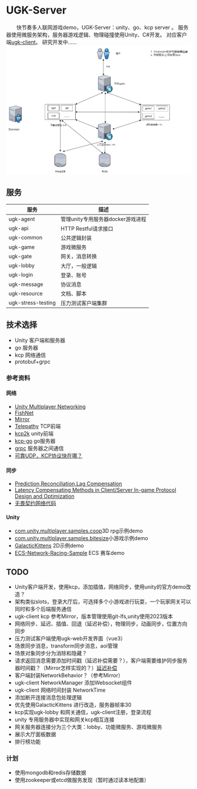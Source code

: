 # UGK-Server

&emsp;&emsp;快节奏多人联网游戏demo，UGK-Server：unity、go、kcp server 。
服务器使用微服务架构，服务器游戏逻辑、物理碰撞使用Unity、C#开发。
对应客户端[ugk-client](https://github.com/jzyong/ugk-client)。 研究开发中......
![ugk-architecture](ugk-resource/img/ugk_architecture.png)


## 服务

| 服务	                | 描述                     |
|--------------------|------------------------|
| ugk-agent          | 管理unity专用服务器docker游戏进程 |
| ugk-api            | HTTP Restful请求接口       |
| ugk-common         | 公共逻辑封装                 |
| ugk-game           | 游戏微服务                  |
| ugk-gate           | 网关，消息转换                |
| ugk-lobby          | 大厅，一般逻辑                |
| ugk-login          | 登录、账号                  |
| ugk-message        | 协议消息                   |
| ugk-resource       | 文档、脚本                  |
| ugk-stress-testing | 压力测试客户端集群              |



## 技术选择
* Unity 客户端和服务器
* go 服务器
* kcp 网络通信
* protobuf+grpc

### 参考资料
#### 网络
* [Unity Multiplayer Networking](https://github.com/Unity-Technologies/com.unity.netcode.gameobjects)
* [FishNet](https://github.com/FirstGearGames/FishNet/)
* [Mirror](https://github.com/MirrorNetworking/Mirror)
* [Telepathy](https://github.com/vis2k/Telepathy) TCP前端
* [kcp2k](https://github.com/vis2k/kcp2k) unity前端
* [kcp-go](https://github.com/xtaci/kcp-go) go服务器
* [grpc](https://grpc.io/) 服务器之间通信
* [可靠UDP，KCP协议快在哪？](https://wetest.qq.com/lab/view/391.html)
#### 同步
* [Prediction,Reconciliation,Lag Compensation](https://www.gabrielgambetta.com/client-server-game-architecture.html)
* [Latency Compensating Methods in Client/Server In-game Protocol Design and Optimization](https://developer.valvesoftware.com/wiki/Latency_Compensating_Methods_in_Client/Server_In-game_Protocol_Design_and_Optimization)
* [无畏契约网络代码](https://technology.riotgames.com/news/peeking-valorants-netcode)
#### Unity
* [com.unity.multiplayer.samples.coop](https://github.com/Unity-Technologies/com.unity.multiplayer.samples.coop)3D rpg示例demo
* [com.unity.multiplayer.samples.bitesize](https://github.com/Unity-Technologies/com.unity.multiplayer.samples.bitesize)小游戏示例demo
* [GalacticKittens](https://github.com/UnityTechnologies/GalacticKittens) 2D示例demo
* [ECS-Network-Racing-Sample](https://github.com/Unity-Technologies/ECS-Network-Racing-Sample) ECS 赛车demo


## TODO
* Unity客户端开发，使用kcp，添加插值，网络同步，使用unity的官方demo改造？
* 架构类似slots，登录大厅后，可选择多个小游戏进行玩耍，一个玩家网关可以同时和多个后端服务通信
* ugk-client kcp 参考Mirror，版本管理使用git-lfs,unity使用2023版本
* 网络同步、延迟、插值、回退（延迟补偿），物理同步，动画同步，位置方向同步
* 压力测试客户端使用ugk-web开发界面（vue3）
* 场景同步消息，transform同步消息，aoi管理
* 场景对象同步分为消除和隐藏？
* 请求返回消息需要添加时间戳（延迟补偿需要？），客户端需要维护同步服务器时间戳？（Mirror怎样实现的？）[延迟补偿](https://www.gabrielgambetta.com/lag-compensation.html)
* 客户端封装NetworkBehavior？（参考Mirror）
* ugk-client NetworkManager 添加Websocket组件
* ugk-client 网络时间封装 NetworkTime
* 添加断开连接消息包处理逻辑
* 优先使用GalacticKittens 进行改造，服务器帧率30
* kcp实现ugk-lobby 和网关通信，ugk-client注册，登录流程
* unity 专用服务器中实现和网关kcp相互连接
* 网关服务器连接分为三个大类：lobby、功能微服务、游戏微服务
* 展示大厅面板数据
* 排行榜功能


### 计划
* 使用mongodb和redis存储数据  
* 使用zookeeper或etcd做服务发现（暂时通过读本地配置）


